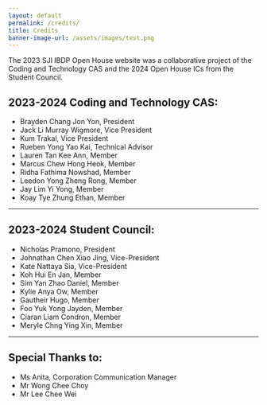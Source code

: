 ```yaml
---
layout: default
permalink: /credits/
title: Credits
banner-image-url: /assets/images/test.png
---
```


The 2023 SJI IBDP Open House website was a collaborative project of the Coding and Technology CAS and the 2024 Open House ICs from the Student Council.

## 2023-2024 Coding and Technology CAS:
- Brayden Chang Jon Yon, President
- Jack Li Murray Wigmore, Vice President
- Kum Trakal, Vice President
- Rueben Yong Yao Kai, Technical Advisor
- Lauren Tan Kee Ann, Member
- Marcus Chew Hong Heok, Member
- Ridha Fathima Nowshad, Member
- Leedon Yong Zheng Rong, Member
- Jay Lim Yi Yong, Member
- Koay Tye Zhung Ethan, Member

---

## 2023-2024 Student Council:
- Nicholas Pramono, President
- Johnathan Chen Xiao Jing, Vice-President
- Kate Nattaya Sia, Vice-President
- Koh Hui En Jan, Member
- Sim Yan Zhao Daniel, Member
- Kylie Anya Ow, Member
- Gautheir Hugo, Member
- Foo Yuk Yong Jayden, Member
- Ciaran Liam Condron, Member
- Meryle Chng Ying Xin, Member

---

## Special Thanks to:
- Ms Anita, Corporation Communication Manager
- Mr Wong Chee Choy
- Mr Lee Chee Wei